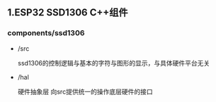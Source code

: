 ## 1.ESP32 SSD1306 C++组件

### components/ssd1306

- /src

	ssd1306的控制逻辑与基本的字符与图形的显示，与具体硬件平台无关

- /hal

	硬件抽象层 向src提供统一的操作底层硬件的接口
